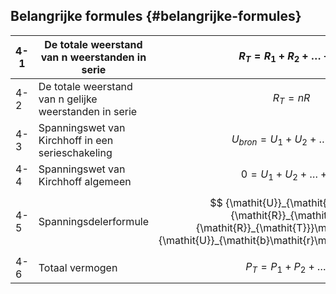 ## Belangrijke formules {#belangrijke-formules}

| 4-1 | De totale weerstand van n weerstanden in serie | $$ {\mathit{R}}_{\mathit{T}}={\mathit{R}}_{1}+{\mathit{R}}_{2}+\dots +{\mathit{R}}_{\mathit{n}}$$ |
| --- | --- | --- |
| 4-2 | De totale weerstand van n gelijke weerstanden in serie | $$ {\mathit{R}}_{\mathit{T}}=\mathit{n}\mathit{R}$$ |
| 4-3 | Spanningswet van Kirchhoff in een serieschakeling | $$ {\mathit{U}}_{\mathit{b}\mathit{r}\mathit{o}\mathit{n}}={\mathit{U}}_{1}+{\mathit{U}}_{2}+\dots +{\mathit{U}}_{\mathit{n}}$$ |
| 4-4 | Spanningswet van Kirchhoff algemeen | $$ 0={\mathit{U}}_{1}+{\mathit{U}}_{2}+\dots +{\mathit{U}}_{\mathit{n}}$$ |
| 4-5 | Spanningsdelerformule | $$ {\mathit{U}}_{\mathit{x}}=\frac{ {\mathit{R}}_{\mathit{x}}}{ {\mathit{R}}_{\mathit{T}}}\mathit{ }\times {\mathit{U}}_{\mathit{b}\mathit{r}\mathit{o}\mathit{n}}$$ |
| 4-6 | Totaal vermogen | $$ {\mathit{P}}_{\mathit{T}}={\mathit{P}}_{1}+{\mathit{P}}_{2}+\dots {\mathit{P}}_{\mathit{n}}$$ |